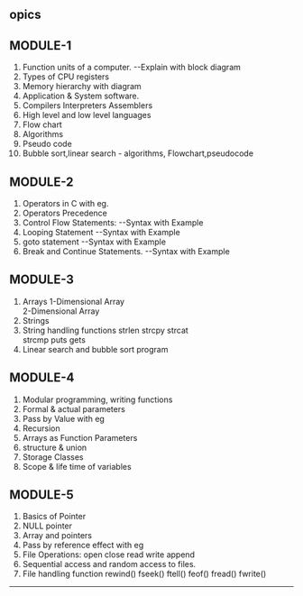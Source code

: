 ## opics

## MODULE-1

1. Function units of a computer.
   --Explain with block diagram
2. Types of CPU registers
3. Memory hierarchy with diagram
4. Application & System software.
5. Compilers
   Interpreters
   Assemblers
6. High level and low level languages
7. Flow chart
8. Algorithms
9. Pseudo code
10. Bubble sort,linear search - algorithms, Flowchart,pseudocode

## MODULE-2

1. Operators in C with eg.
2. Operators Precedence
3. Control Flow Statements:
   --Syntax with Example
4. Looping Statement
   --Syntax with Example
5. goto statement
   --Syntax with Example
6. Break and Continue Statements.
   --Syntax with Example

## MODULE-3

1. Arrays
   1-Dimensional Array  
    2-Dimensional Array
2. Strings
3. String handling functions
   strlen
   strcpy
   strcat  
    strcmp
   puts
   gets
4. Linear search and bubble sort program

## MODULE-4

1. Modular programming, writing functions
2. Formal & actual parameters
3. Pass by Value with eg
4. Recursion
5. Arrays as Function Parameters
6. structure & union
7. Storage Classes
8. Scope &
   life time of variables

## MODULE-5

1. Basics of Pointer
2. NULL pointer
3. Array and pointers
4. Pass by reference effect with eg
5. File Operations:
   open
   close
   read
   write
   append
6. Sequential access and random access to files.
7. File handling function rewind()
   fseek()
   ftell()
   feof()
   fread()
   fwrite()

---